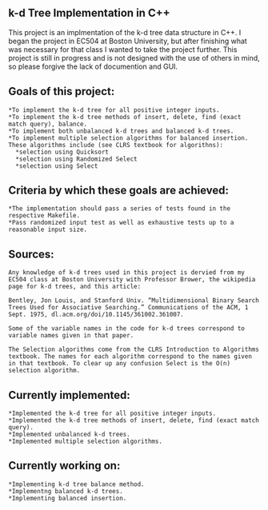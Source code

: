 ## k-d Tree Implementation in C++

This project is an implmentation of the k-d tree data structure in C++. I began the project in EC504 at Boston University, but after finishing what was necessary for that class I wanted to take the project further. This project is still in progress and is not designed with the use of others in mind, so please forgive the lack of documention and GUI.

Goals of this project:
---
    *To implement the k-d tree for all positive integer inputs.
    *To implement the k-d tree methods of insert, delete, find (exact match query), balance.
    *To implement both unbalanced k-d trees and balanced k-d trees.
    *To implement multiple selection algorithms for balanced insertion. These algorithms include (see CLRS textbook for algorithns):
      *selection using Quicksort
      *selection using Randomized Select
      *selection using Select

Criteria by which these goals are achieved:
---
    *The implementation should pass a series of tests found in the respective Makefile.
    *Pass randomized input test as well as exhaustive tests up to a reasonable input size.

Sources:
---
    Any knowledge of k-d trees used in this project is dervied from my EC504 class at Boston University with Professor Brower, the wikipedia page for k-d trees, and this article:

    Bentley, Jon Louis, and Stanford Univ. “Multidimensional Binary Search Trees Used for Associative Searching.” Communications of the ACM, 1 Sept. 1975, dl.acm.org/doi/10.1145/361002.361007.

    Some of the variable names in the code for k-d trees correspond to variable names given in that paper.

    The Selection algorithms come from the CLRS Introduction to Algorithms textbook. The names for each algorithm correspond to the names given in that textbook. To clear up any confusion Select is the O(n) selection algorithm.

Currently implemented:
---
    *Implemented the k-d tree for all positive integer inputs.
    *Implemented the k-d tree methods of insert, delete, find (exact match query).
    *Implemented unbalanced k-d trees.
    *Implemented multiple selection algorithms.

Currently working on:
---
    *Implementing k-d tree balance method.
    *Implementng balanced k-d trees.
    *Implementing balanced insertion.


